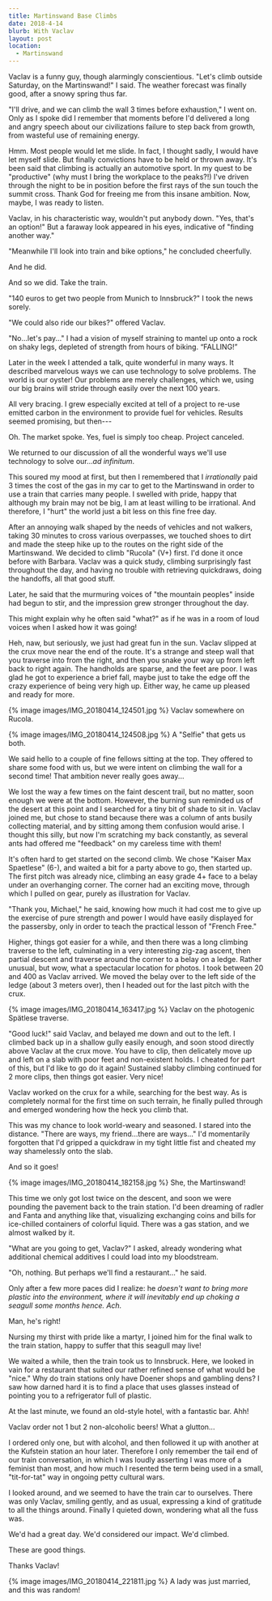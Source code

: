 ```yaml
---
title: Martinswand Base Climbs
date: 2018-4-14
blurb: With Vaclav
layout: post
location:
  - Martinswand
---
```


Vaclav is a funny guy, though alarmingly conscientious. "Let's climb outside
Saturday, on the Martinswand!" I said. The weather forecast was finally good,
after a snowy spring thus far.

"I'll drive, and we can climb the wall 3 times before exhaustion," I went on.
Only as I spoke did I remember that moments before I'd delivered a long and
angry speech about our civilizations failure to step back from growth, from
wasteful use of remaining energy.

Hmm. Most people would let me slide. In fact, I thought sadly, I would have let
myself slide. But finally convictions have to be held or thrown away. It's been
said that climbing is actually an automotive sport. In my quest to be
"productive" (why must I bring the workplace to the peaks?!) I've driven
through the night to be in position before the first rays of the sun touch the
summit cross. Thank God for freeing me from this insane ambition. Now, maybe, I
was ready to listen.

Vaclav, in his characteristic way, wouldn't put anybody down. "Yes, that's an
option!" But a faraway look appeared in his eyes, indicative of "finding
another way."

"Meanwhile I'll look into train and bike options," he concluded cheerfully.

And he did.

And so we did. Take the train.

"140 euros to get two people from Munich to Innsbruck?" I took the news sorely.

"We could also ride our bikes?" offered Vaclav.

"No...let's pay..." I had a vision of myself straining to mantel up onto a rock
on shaky legs, depleted of strength from hours of biking. “FALLING!”

Later in the week I attended a talk, quite wonderful in many ways. It described
marvelous ways we can use technology to solve problems. The world is our
oyster! Our problems are merely challenges, which we, using our big brains will
stride through easily over the next 100 years.

All very bracing. I grew especially excited at tell of a project to re-use
emitted carbon in the environment to provide fuel for vehicles. Results seemed
promising, but then---

Oh. The market spoke. Yes, fuel is simply too cheap. Project canceled.

We returned to our discussion of all the wonderful ways we'll use technology to
solve our..._ad infinitum_.

This soured my mood at first, but then I remembered that I *irrationally* paid 3
times the cost of the gas in my car to get to the Martinswand in order to use a
train that carries many people. I swelled with pride, happy that although my
brain may not be big, I am at least willing to be irrational. And therefore, I
"hurt" the world just a bit less on this fine free day.

After an annoying walk shaped by the needs of vehicles and not walkers, taking
30 minutes to cross various overpasses, we touched shoes to dirt and made the
steep hike up to the routes on the right side of the Martinswand. We decided to
climb "Rucola" (V+) first. I'd done it once before with Barbara. Vaclav was a
quick study, climbing surprisingly fast throughout the day, and having no
trouble with retrieving quickdraws, doing the handoffs, all that good stuff.

Later, he said that the murmuring voices of "the mountain peoples" inside had
begun to stir, and the impression grew stronger throughout the day.

This might explain why he often said "what?" as if he was in a room of loud
voices when I asked how it was going!

Heh, naw, but seriously, we just had great fun in the sun. Vaclav slipped at
the crux move near the end of the route. It's a strange and steep wall that you
traverse into from the right, and then you snake your way up from left back to
right again. The handholds are sparse, and the feet are poor. I was glad he got
to experience a brief fall, maybe just to take the edge off the crazy
experience of being very high up. Either way, he came up pleased and ready for
more.

{% image images/IMG_20180414_124501.jpg %}
Vaclav somewhere on Rucola.

{% image images/IMG_20180414_124508.jpg %}
A "Selfie" that gets us both.


We said hello to a couple of fine fellows sitting at the top. They offered to
share some food with us, but we were intent on climbing the wall for a second
time! That ambition never really goes away...

We lost the way a few times on the faint descent trail, but no matter, soon
enough we were at the bottom. However, the burning sun reminded us of the
desert at this point and I searched for a tiny bit of shade to sit in. Vaclav
joined me, but chose to stand because there was a column of ants busily
collecting material, and by sitting among them confusion would arise. I thought
this silly, but now I'm scratching my back constantly, as several ants had
offered me "feedback" on my careless time with them!

It's often hard to get started on the second climb. We chose "Kaiser Max
Spaetlese" (6-), and waited a bit for a party above to go, then started up. The
first pitch was already nice, climbing an easy grade 4+ face to a belay under
an overhanging corner. The corner had an exciting move, through which I pulled
on gear, purely as illustration for Vaclav.

"Thank you, Michael," he said, knowing how much it had cost me to give up the
exercise of pure strength and power I would have easily displayed for the
passersby, only in order to teach the practical lesson of "French Free."

Higher, things got easier for a while, and then there was a long climbing
traverse to the left, culminating in a very interesting zig-zag ascent, then
partial descent and traverse around the corner to a belay on a ledge. Rather
unusual, but wow, what a spectacular location for photos. I took between 20 and
400 as Vaclav arrived. We moved the belay over to the left side of the ledge
(about 3 meters over), then I headed out for the last pitch with the crux.

{% image images/IMG_20180414_163417.jpg %}
Vaclav on the photogenic Spätlese traverse.

"Good luck!" said Vaclav, and belayed me down and out to the left. I climbed
back up in a shallow gully easily enough, and soon stood directly above Vaclav
at the crux move. You have to clip, then delicately move up and left on a slab
with poor feet and non-existent holds. I cheated for part of this, but I'd like
to go do it again! Sustained slabby climbing continued for 2 more clips, then
things got easier. Very nice!

Vaclav worked on the crux for a while, searching for the best way. As is
completely normal for the first time on such terrain, he finally pulled through
and emerged wondering how the heck you climb that.

This was my chance to look world-weary and seasoned. I stared into the
distance. "There are ways, my friend...there are ways..." I'd momentarily
forgotten that I'd gripped a quickdraw in my tight little fist and cheated my
way shamelessly onto the slab.

And so it goes!

{% image images/IMG_20180414_182158.jpg %}
She, the Martinswand!

This time we only got lost twice on the descent, and soon we were pounding the
pavement back to the train station. I'd been dreaming of radler and Fanta and
anything like that, visualizing exchanging coins and bills for ice-chilled
containers of colorful liquid. There was a gas station, and we almost walked by
it.

"What are you going to get, Vaclav?" I asked, already wondering what additional
chemical additives I could load into my bloodstream.

"Oh, nothing. But perhaps we'll find a restaurant..." he said.

Only after a few more paces did I realize: he *doesn't want to bring more
plastic into the environment, where it will inevitably end up choking a seagull
some months hence. Ach.*

Man, he's right!

Nursing my thirst with pride like a martyr, I joined him for the final walk to
the train station, happy to suffer that this seagull may live!

We waited a while, then the train took us to Innsbruck. Here, we looked in vain
for a restaurant that suited our rather refined sense of what would be "nice."
Why do train stations only have Doener shops and gambling dens? I saw how
darned hard it is to find a place that uses glasses instead of pointing you to
a refrigerator full of plastic.

At the last minute, we found an old-style hotel, with a fantastic bar. Ahh!

Vaclav order not 1 but 2 non-alcoholic beers! What a glutton...

I ordered only one, but with alcohol, and then followed it up with another at
the Kufstein station an hour later. Therefore I only remember the tail end of
our train conversation, in which I was loudly asserting I was more of a
feminist than most, and how much I resented the term being used in a small,
"tit-for-tat" way in ongoing petty cultural wars.

I looked around, and we seemed to have the train car to ourselves. There was
only Vaclav, smiling gently, and as usual, expressing a kind of gratitude to
all the things around. Finally I quieted down, wondering what all the fuss was.

We'd had a great day. We'd considered our impact. We'd climbed.

These are good things.

Thanks Vaclav!

{% image images/IMG_20180414_221811.jpg %}
A lady was just married, and this was random!

